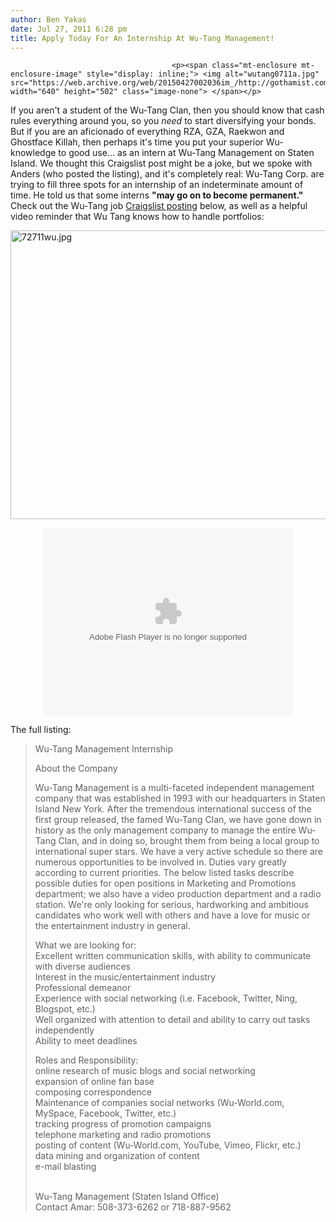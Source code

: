 ```yaml
---
author: Ben Yakas
date: Jul 27, 2011 6:28 pm
title: Apply Today For An Internship At Wu-Tang Management!
---
```


	
										<p><span class="mt-enclosure mt-enclosure-image" style="display: inline;"> <img alt="wutang0711a.jpg" src="https://web.archive.org/web/20150427002036im_/http://gothamist.com/attachments/arts_jen/wutang0711a.jpg" width="640" height="502" class="image-none"> </span></p>

<p>If you aren&apos;t a student of the Wu-Tang Clan, then you should know that cash rules everything around you, so you <em>need</em> to start diversifying your bonds. But if you are an aficionado of everything RZA, GZA, Raekwon and Ghostface Killah, then perhaps it&apos;s time you put your superior Wu-knowledge to good use... as an intern at Wu-Tang Management on Staten Island. We thought this Craigslist post might be a joke, but we spoke with Anders (who posted the listing), and it&apos;s completely real: Wu-Tang Corp. are trying to fill three spots for an internship of an indeterminate amount of time. He told us that some interns <strong>&quot;may go on to become permanent.&quot;</strong> Check out the Wu-Tang job <a href="https://web.archive.org/web/20150427002036/http://newyork.craigslist.org/stn/evg/2493873759.html">Craigslist posting</a> below, as well as a helpful video reminder that Wu Tang knows how to handle portfolios:</p>

<p><span class="mt-enclosure mt-enclosure-image" style="display: inline;"> <img alt="72711wu.jpg" src="https://web.archive.org/web/20150427002036im_/http://gothamist.com/attachments/byakas/72711wu.jpg" width="640" height="462" class="image-none"> </span></p>

<div style="text-align: center;"><object width="400" height="300"><param name="movie" value="http://dula.tv/embed.php?file=wu-tang-financial.flv"><param name="allowfullscreen" value="true"><embed src="https://web.archive.org/web/20150427002036oe_/http://dula.tv/embed.php?file=wu-tang-financial.flv" type="application/x-shockwave-flash" width="400" height="300" allowfullscreen="true"></object></div>

<p>The full listing:</p>

<blockquote>Wu-Tang Management Internship

<p>About the Company</p>

<p>Wu-Tang Management is a multi-faceted independent management company that was established in 1993 with our headquarters in Staten Island New York. After the tremendous international success of the first group released, the famed Wu-Tang Clan, we have gone down in history as the only management company to manage the entire Wu-Tang Clan, and in doing so, brought them from being a local group to international super stars. We have a very active schedule so there are numerous opportunities to be involved in. Duties vary greatly according to current priorities. The below listed tasks describe possible duties for open positions in Marketing and Promotions department; we also have a video production department and a radio station. We&apos;re only looking for serious, hardworking and ambitious candidates who work well with others and have a love for music or the entertainment industry in general.</p>

<p>What we are looking for:<br>
Excellent written communication skills, with ability to communicate with diverse audiences<br>
Interest in the music/entertainment industry<br>
Professional demeanor<br>
Experience with social networking (i.e. Facebook, Twitter, Ning, Blogspot, etc.)<br>
Well organized with attention to detail and ability to carry out tasks independently<br>
Ability to meet deadlines</p>

<p>Roles and Responsibility:<br>
online research of music blogs and social networking<br>
expansion of online fan base<br>
composing correspondence<br>
Maintenance of companies social networks (Wu-World.com, MySpace, Facebook, Twitter, etc.)<br>
tracking progress of promotion campaigns<br>
telephone marketing and radio promotions<br>
posting of content (Wu-World.com, YouTube, Vimeo, Flickr, etc.)<br>
data mining and organization of content<br>
e-mail blasting</p>

<p><br>
Wu-Tang Management (Staten Island Office)<br>
Contact Amar: 508-373-6262 or 718-887-9562 </p></blockquote><p></p>					
										
									
				